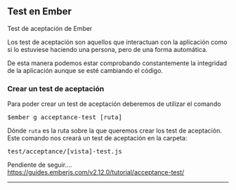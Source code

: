 

## Test en Ember


Test de aceptación de Ember

Los test de aceptación son aquellos que interactuan con la aplicación como si lo estuviese haciendo una persona, pero de una forma automática.

De esta manera podemos estar comprobando constantemente la integridad de la aplicación aunque se esté cambiando el código.


### Crear un test de aceptación

Para poder crear un test de aceptación deberemos de utilizar el comando

<kbd>$ember g acceptance-test [ruta]</kbd>

Dónde <code>ruta</code> es la ruta sobre la que queremos crear los test de aceptación. Este comando nos creará un test de aceptación en la carpeta:

<samp>test/acceptance/[vista]-test.js</samp>


Pendiente de seguir.... https://guides.emberjs.com/v2.12.0/tutorial/acceptance-test/





-----
[1]: http://www.manualweb.net/tutorial-ember/
[2]: https://babeljs.io/
[3]: https://nodejs.org/es/
[4]: https://www.npmjs.com/
[5]: http://www.manualweb.net/tutorial-html/
[6]: http://handlebarsjs.com/
[7]: http://www.manualweb.net/tutorial-javascript/
[8]: https://bower.io/
[9]: http://www.manualweb.net/tutorial-bootstrap/
[10]: http://www.manualweb.net/tutorial-css/
